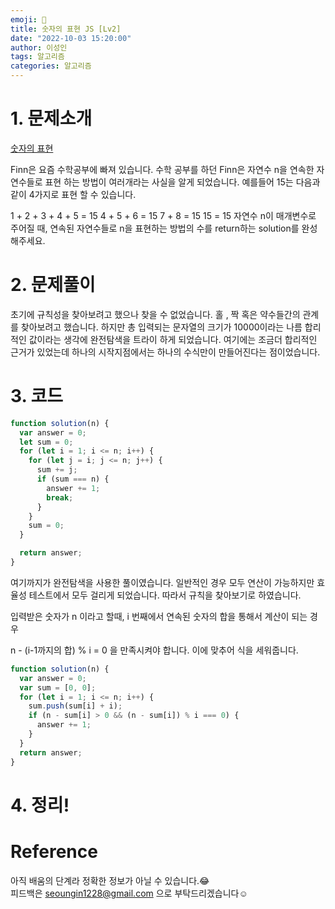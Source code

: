 ```yaml
---
emoji: 🥲
title: 숫자의 표현 JS [Lv2]
date: "2022-10-03 15:20:00"
author: 이성인
tags: 알고리즘
categories: 알고리즘
---
```


# 1. 문제소개

[숫자의 표현](https://school.programmers.co.kr/learn/courses/30/lessons/12924)

Finn은 요즘 수학공부에 빠져 있습니다. 수학 공부를 하던 Finn은 자연수 n을 연속한 자연수들로 표현 하는 방법이 여러개라는 사실을 알게 되었습니다. 예를들어 15는 다음과 같이 4가지로 표현 할 수 있습니다.

1 + 2 + 3 + 4 + 5 = 15
4 + 5 + 6 = 15
7 + 8 = 15
15 = 15
자연수 n이 매개변수로 주어질 때, 연속된 자연수들로 n을 표현하는 방법의 수를 return하는 solution를 완성해주세요.

# 2. 문제풀이

초기에 규칙성을 찾아보려고 했으나 찾을 수 없었습니다.
홀 , 짝 혹은 약수들간의 관계를 찾아보려고 했습니다.
하지만 총 입력되는 문자열의 크기가 10000이라는 나름 합리적인 값이라는 생각에
완전탐색을 트라이 하게 되었습니다. 여기에는 조금더 합리적인 근거가 있었는데
하나의 시작지점에서는 하나의 수식만이 만들어진다는 점이었습니다.

# 3. 코드

```js
function solution(n) {
  var answer = 0;
  let sum = 0;
  for (let i = 1; i <= n; i++) {
    for (let j = i; j <= n; j++) {
      sum += j;
      if (sum === n) {
        answer += 1;
        break;
      }
    }
    sum = 0;
  }

  return answer;
}
```

여기까지가 완전탐색을 사용한 풀이였습니다. 일반적인 경우 모두 연산이 가능하지만 효율성 테스트에서 모두 걸리게 되었습니다.
따라서 규칙을 찾아보기로 하였습니다.

입력받은 숫자가 n 이라고 할때, i 번째에서 연속된 숫자의 합을 통해서 계산이 되는 경우

n - (i-1까지의 합) % i = 0 을 만족시켜야 합니다. 이에 맞추어 식을 세워줍니다.

```js
function solution(n) {
  var answer = 0;
  var sum = [0, 0];
  for (let i = 1; i <= n; i++) {
    sum.push(sum[i] + i);
    if (n - sum[i] > 0 && (n - sum[i]) % i === 0) {
      answer += 1;
    }
  }
  return answer;
}
```

# 4. 정리!

# Reference

아직 배움의 단계라 정확한 정보가 아닐 수 있습니다.😂  
피드백은 seoungin1228@gmail.com 으로 부탁드리겠습니다☺️
